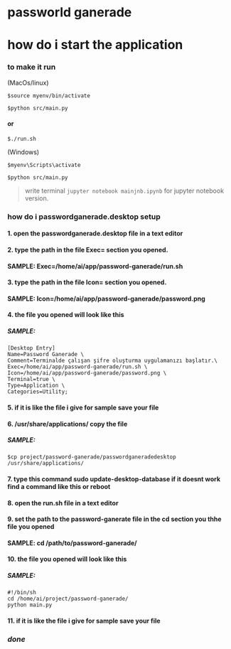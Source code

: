 # passworld ganerade

# how do i start the application
  
### **to make it run**

(MacOs/linux)
```
$source myenv/bin/activate

$python src/main.py
```
#### or
```
$./run.sh
```

(Windows) 
```
$myenv\Scripts\activate

$python src/main.py
```
  >write terminal `jupyter notebook mainjnb.ipynb` for jupyter notebook version.


### how do i passwordganerade.desktop setup

#### 1. open the passwordganerade.desktop file in a text editor

#### 2. type the path in the file Exec= section you opened.
#### SAMPLE: Exec=/home/ai/app/password-ganerade/run.sh

#### 3. type the path in the file Icon= section you opened.

#### SAMPLE: Icon=/home/ai/app/password-ganerade/password.png

#### 4. the file you opened will look like this

##### SAMPLE:

```
[Desktop Entry]
Name=Password Ganerade \
Comment=Terminalde çalışan şifre oluşturma uygulamanızı başlatır.\
Exec=/home/ai/app/password-ganerade/run.sh \
Icon=/home/ai/app/password-ganerade/password.png \
Terminal=true \
Type=Application \
Categories=Utility; 
```
#### 5. if it is like the file i give for sample save your file
#### 6. /usr/share/applications/ copy the file

##### SAMPLE:
```
$cp project/password-ganerade/passwordganeradedesktop /usr/share/applications/
```

#### 7. type this command sudo update-desktop-database if it doesnt work find a command like this or reboot

#### 8. open the run.sh file in a text editor

#### 9. set the path to the password-ganerate file in the cd section you thhe file you opened

#### SAMPLE: cd /path/to/password-ganerade/

#### 10. the file you opened will look like this

##### SAMPLE:

```
#!/bin/sh
cd /home/ai/project/password-ganerade/
python main.py
```

#### 11. if it is like the file i give for sample save your file

### $done$
